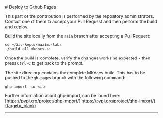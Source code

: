 # Deploy to Github Pages

This part of the contribution is performed by the repository administrators.</br>
Contact one of them to accept your Pull Request and then perform the build and deploy.

Build the site locally from the `main` branch after accepting a Pull Request:

    cd ~/Git-Repos/maximo-labs
    ./build_all_mkdocs.sh
 
Once the build is complete, verify the changes works as expected - then press `Ctrl-C` to get back to the prompt.</br>

The site directory contains the complete MKdocs build. This has to be pushed to the `gh-pages` branch with the following command:
 
    ghp-import -po site


Further information about ghp-import, can be found here: [https://pypi.org/project/ghp-import/](https://pypi.org/project/ghp-import/){target=_blank}

---
